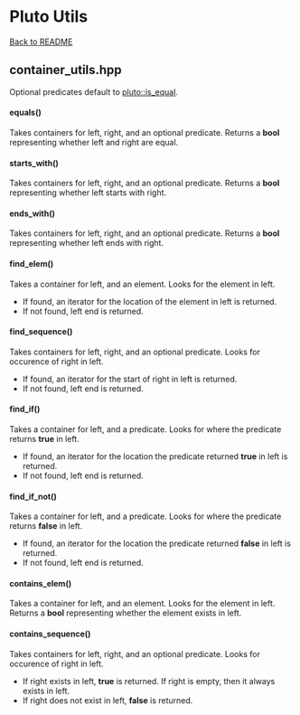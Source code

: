 # Pluto Utils
[Back to README](https://www.github.com/Stephen-ODriscoll/PlutoUtils/blob/main/README.md#documentation)

## container_utils.hpp
Optional predicates default to [pluto::is_equal](https://github.com/Stephen-ODriscoll/PlutoUtils/blob/master/docs/compare.md#is_equal).

#### equals()
Takes containers for left, right, and an optional predicate. Returns a **bool** representing whether left and right are equal.

#### starts_with()
Takes containers for left, right, and an optional predicate. Returns a **bool** representing whether left starts with right.

#### ends_with()
Takes containers for left, right, and an optional predicate. Returns a **bool** representing whether left ends with right.

#### find_elem()
Takes a container for left, and an element. Looks for the element in left.
- If found, an iterator for the location of the element in left is returned.
- If not found, left end is returned.

#### find_sequence()
Takes containers for left, right, and an optional predicate. Looks for occurence of right in left.
- If found, an iterator for the start of right in left is returned.
- If not found, left end is returned.

#### find_if()
Takes a container for left, and a predicate. Looks for where the predicate returns **true** in left.
- If found, an iterator for the location the predicate returned **true** in left is returned.
- If not found, left end is returned.

#### find_if_not()
Takes a container for left, and a predicate. Looks for where the predicate returns **false** in left.
- If found, an iterator for the location the predicate returned **false** in left is returned.
- If not found, left end is returned.

#### contains_elem()
Takes a container for left, and an element. Looks for the element in left. Returns a **bool** representing whether the element exists in left.

#### contains_sequence()
Takes containers for left, right, and an optional predicate. Looks for occurence of right in left.
- If right exists in left, **true** is returned. If right is empty, then it always exists in left.
- If right does not exist in left, **false** is returned.
